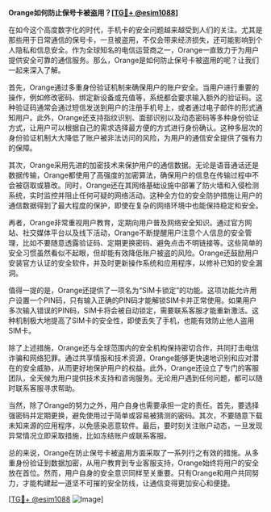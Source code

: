 **Orange如何防止保号卡被盗用？[[TG💪+ @esim1088](https://t.me/s/esim1088)]**

在如今这个高度数字化的时代，手机卡的安全问题越来越受到人们的关注。尤其是那些用于日常通信的保号卡，一旦被盗用，不仅会带来经济损失，还可能影响到个人隐私和信息安全。作为全球知名的电信运营商之一，Orange一直致力于为用户提供安全可靠的通信服务。那么，Orange是如何防止保号卡被盗用的呢？让我们一起来深入了解。

首先，Orange通过多重身份验证机制来确保用户的账户安全。当用户进行重要的操作，例如修改密码、绑定新设备或充值等，系统都会要求输入额外的验证码。这种验证码通常会通过短信发送到用户的注册手机号上，或者通过电子邮件的形式通知用户。此外，Orange还支持指纹识别、面部识别以及动态密码等多种身份验证方式，让用户可以根据自己的需求选择最方便的方式进行身份确认。这种多层次的身份验证机制大大降低了账户被非法访问的风险，为用户的通信安全提供了强有力的保障。

其次，Orange采用先进的加密技术来保护用户的通信数据。无论是语音通话还是数据传输，Orange都使用了高强度的加密算法，确保用户的信息在传输过程中不会被窃取或篡改。同时，Orange还在其网络基础设施中部署了防火墙和入侵检测系统，实时监控并阻止任何可疑的网络活动。这种全方位的安全防护措施让用户的通信数据得到了最大程度的保护，即使在复杂的网络环境中也能保持稳定和安全。

再者，Orange非常重视用户教育，定期向用户普及网络安全知识。通过官方网站、社交媒体平台以及线下活动，Orange不断提醒用户注意个人信息的安全管理，比如不要随意透露验证码、定期更换密码、避免点击不明链接等。这些简单的安全习惯虽然看似不起眼，但却能有效降低账户被盗的风险。Orange还鼓励用户安装官方认证的安全软件，并及时更新操作系统和应用程序，以修补已知的安全漏洞。

值得一提的是，Orange还提供了一项名为“SIM卡锁定”的功能。这项功能允许用户设置一个PIN码，只有输入正确的PIN码才能解锁SIM卡并正常使用。如果用户多次输入错误的PIN码，SIM卡将会被自动锁定，需要联系客服才能重新激活。这种机制极大地提高了SIM卡的安全性，即使丢失了手机，也能有效防止他人盗用SIM卡。

除了上述措施，Orange还与全球范围内的安全机构保持密切合作，共同打击电信诈骗和网络犯罪。通过共享情报和技术资源，Orange能够更快速地识别和应对潜在的安全威胁，从而更好地保护用户的权益。此外，Orange还设立了专门的客服团队，全天候为用户提供技术支持和咨询服务。无论用户遇到任何问题，都可以随时联系客服寻求帮助。

当然，除了Orange的努力之外，用户自身也需要承担一定的责任。首先，要选择强密码并定期更换，避免使用过于简单或容易被猜测的密码。其次，不要随意下载未知来源的应用程序，以免感染恶意软件。最后，要时刻关注账户动态，一旦发现异常情况立即采取措施，比如冻结账户或联系客服。

总的来说，Orange在防止保号卡被盗用方面采取了一系列行之有效的措施。从多重身份验证到数据加密，从用户教育到专业客服支持，Orange始终将用户的安全放在首位。然而，用户自身的安全意识同样至关重要。只有Orange和用户共同努力，才能构建起一道坚不可摧的安全防线，让通信变得更加安心和便捷。

[[TG💪+ @esim1088](https://t.me/s/esim1088) ![Image](https://i.postimg.cc/4NQfJmqS/Snipaste-2025-05-13-00-14-12.png)]